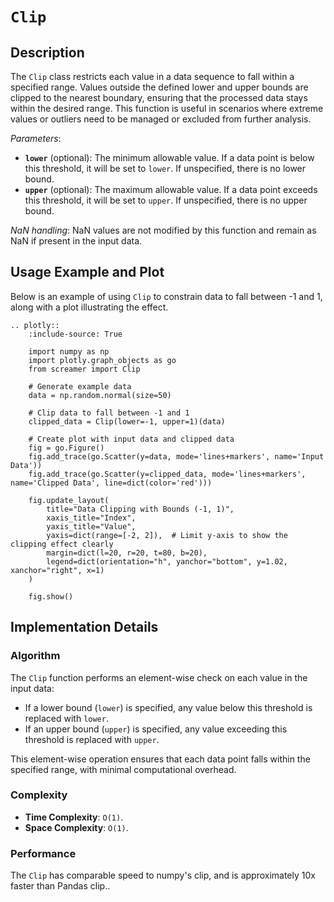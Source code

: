# `Clip`

## Description

The `Clip` class restricts each value in a data sequence to fall within a specified range. Values outside the defined lower and upper bounds are clipped to the nearest boundary, ensuring that the processed data stays within the desired range. This function is useful in scenarios where extreme values or outliers need to be managed or excluded from further analysis.

*Parameters*: 
- **`lower`** (optional): The minimum allowable value. If a data point is below this threshold, it will be set to `lower`. If unspecified, there is no lower bound.
- **`upper`** (optional): The maximum allowable value. If a data point exceeds this threshold, it will be set to `upper`. If unspecified, there is no upper bound.

*NaN handling*: NaN values are not modified by this function and remain as NaN if present in the input data.

## Usage Example and Plot

Below is an example of using `Clip` to constrain data to fall between -1 and 1, along with a plot illustrating the effect.

```{eval-rst}
.. plotly::
    :include-source: True

    import numpy as np
    import plotly.graph_objects as go
    from screamer import Clip

    # Generate example data
    data = np.random.normal(size=50)

    # Clip data to fall between -1 and 1
    clipped_data = Clip(lower=-1, upper=1)(data)

    # Create plot with input data and clipped data
    fig = go.Figure()
    fig.add_trace(go.Scatter(y=data, mode='lines+markers', name='Input Data'))
    fig.add_trace(go.Scatter(y=clipped_data, mode='lines+markers', name='Clipped Data', line=dict(color='red')))
    
    fig.update_layout(
        title="Data Clipping with Bounds (-1, 1)",
        xaxis_title="Index",
        yaxis_title="Value",
        yaxis=dict(range=[-2, 2]),  # Limit y-axis to show the clipping effect clearly
        margin=dict(l=20, r=20, t=80, b=20),
        legend=dict(orientation="h", yanchor="bottom", y=1.02, xanchor="right", x=1)        
    )

    fig.show()
```

## Implementation Details

### Algorithm

The `Clip` function performs an element-wise check on each value in the input data:
- If a lower bound (`lower`) is specified, any value below this threshold is replaced with `lower`.
- If an upper bound (`upper`) is specified, any value exceeding this threshold is replaced with `upper`.

This element-wise operation ensures that each data point falls within the specified range, with minimal computational overhead.

### Complexity

* **Time Complexity**: `O(1)`.
* **Space Complexity**: `O(1)`.

### Performance

The `Clip` has comparable speed to  numpy's clip, and is approximately 10x faster than Pandas clip..